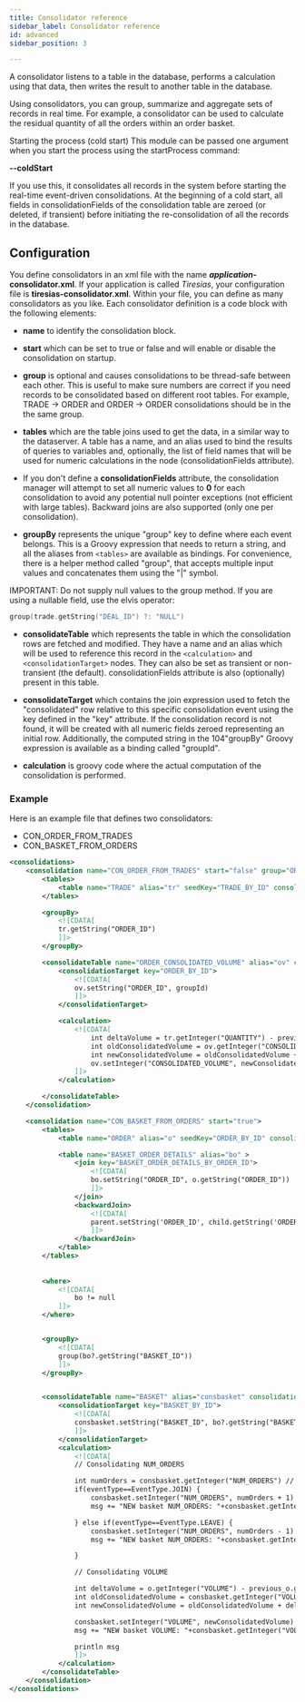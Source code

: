 ```yaml
---
title: Consolidator reference
sidebar_label: Consolidator reference
id: advanced
sidebar_position: 3

---
```


A consolidator listens to a table in the database, performs a calculation using that data, then writes the result to another table in the database.

Using consolidators, you can group, summarize and aggregate sets of records in real time. For example, a consolidator can be used to calculate the residual quantity of all the orders within an order basket.

Starting the process (cold start)
This module can be passed one argument when you start the process using the startProcess command:

**--coldStart**

If you use this, it consolidates all records in the system before starting the real-time event-driven consolidations. At the beginning of a cold start, all fields in consolidationFields of the consolidation table are zeroed (or deleted, if transient) before initiating the re-consolidation of all the records in the database.

## Configuration
You define consolidators in an xml file with the name **_application_-consolidator.xml**. 
If your application is called *Tiresias*, your configuration file is **tiresias-consolidator.xml**.
Within your file, you can define as many consolidators as you like. 
Each consolidator definition is a code block with the following elements:


* **name** to identify the consolidation block.

* **start** which can be set to true or false and will enable or disable the consolidation on startup.

* **group** is optional and causes consolidations to be thread-safe between each other. This is useful to make sure numbers are correct if you need records to be consolidated based on different root tables. For example, TRADE -> ORDER and ORDER -> ORDER consolidations should be in the the same group.

* **tables** which are the table joins used to get the data, in a similar way to the dataserver. A table has a name, and an alias used to bind the results of queries to variables and, optionally, the list of field names that will be used for numeric calculations in the node (consolidationFields attribute). 
* If you don't define a **consolidationFields** attribute, the consolidation manager will attempt to set all numeric values to **0** for each consolidation to avoid any potential null pointer exceptions (not efficient with large tables). Backward joins are also supported (only one per consolidation).

* **groupBy** represents the unique "group" key to define where each event belongs. This is a Groovy expression that needs to return a string, and all the aliases from `<tables>` are available as bindings. For convenience, there is a helper method called "group", that accepts multiple input values and concatenates them using the "|" symbol.

IMPORTANT: Do not supply null values  to the group method. If you are using a nullable field,  use the elvis operator: 

```kotlin
group(trade.getString("DEAL_ID") ?: "NULL")
```
 
* **consolidateTable** which represents the table in which the consolidation rows are fetched and modified. They have a name and an alias which will be used to reference this record in the `<calculation>` and `<consolidationTarget>` nodes. They can also be set as transient or non-transient (the default). consolidationFields attribute is also (optionally) present in this table.

* **consolidateTarget** which contains the join expression used to fetch the "consolidated" row relative to this specific consolidation event using the key defined in the "key" attribute. If the consolidation record is not found, it will be created with all numeric fields zeroed representing an initial row. Additionally, the computed string in the 104"groupBy" Groovy expression is available as a binding called "groupId".

* **calculation** is groovy code where the actual computation of the consolidation is performed.

### Example
Here is an example file that defines two consolidators:

* CON_ORDER_FROM_TRADES
* CON_BASKET_FROM_ORDERS

```xml
<consolidations>
    <consolidation name="CON_ORDER_FROM_TRADES" start="false" group="ORDER">
        <tables>
            <table name="TRADE" alias="tr" seedKey="TRADE_BY_ID" consolidationFields="QUANTITY"/>
        </tables>

        <groupBy>
            <![CDATA[
            tr.getString("ORDER_ID")
            ]]>
        </groupBy>

        <consolidateTable name="ORDER_CONSOLIDATED_VOLUME" alias="ov" consolidationFields="CONSOLIDATED_VOLUME" transient="false">
            <consolidationTarget key="ORDER_BY_ID">
                <![CDATA[
                ov.setString("ORDER_ID", groupId)
                ]]>
            </consolidationTarget>

            <calculation>
                <![CDATA[
                    int deltaVolume = tr.getInteger("QUANTITY") - previous_tr.getInteger("QUANTITY")
                    int oldConsolidatedVolume = ov.getInteger("CONSOLIDATED_VOLUME")
                    int newConsolidatedVolume = oldConsolidatedVolume + deltaVolume
                    ov.setInteger("CONSOLIDATED_VOLUME", newConsolidatedVolume)
                ]]>
            </calculation>

        </consolidateTable>
    </consolidation>

    <consolidation name="CON_BASKET_FROM_ORDERS" start="true">
        <tables>
            <table name="ORDER" alias="o" seedKey="ORDER_BY_ID" consolidationFields="VOLUME"/>

            <table name="BASKET_ORDER_DETAILS" alias="bo" >
                <join key="BASKET_ORDER_DETAILS_BY_ORDER_ID">
                    <![CDATA[
                    bo.setString("ORDER_ID", o.getString("ORDER_ID"))
                    ]]>
                </join>
                <backwardJoin>
                    <![CDATA[
                    parent.setString('ORDER_ID', child.getString('ORDER_ID'))
                    ]]>
                </backwardJoin>
            </table>
        </tables>
        
            
        <where>
            <![CDATA[
                bo != null
            ]]>
        </where>


        <groupBy>
            <![CDATA[
            group(bo?.getString("BASKET_ID"))
            ]]>
        </groupBy>


        <consolidateTable name="BASKET" alias="consbasket" consolidationFields="NUM_ORDERS VOLUME">
            <consolidationTarget key="BASKET_BY_ID">
                <![CDATA[
                consbasket.setString("BASKET_ID", bo?.getString("BASKET_ID"))
                ]]>
            </consolidationTarget>
            <calculation>
                <![CDATA[
                // Consolidating NUM_ORDERS

                int numOrders = consbasket.getInteger("NUM_ORDERS") // before
                if(eventType==EventType.JOIN) {
                    consbasket.setInteger("NUM_ORDERS", numOrders + 1)
                    msg += "NEW basket NUM_ORDERS: "+consbasket.getInteger("NUM_ORDERS")+"\n"

                } else if(eventType==EventType.LEAVE) {
                    consbasket.setInteger("NUM_ORDERS", numOrders - 1)
                    msg += "NEW basket NUM_ORDERS: "+consbasket.getInteger("NUM_ORDERS")+"\n"

                }

                // Consolidating VOLUME

                int deltaVolume = o.getInteger("VOLUME") - previous_o.getInteger("VOLUME")
                int oldConsolidatedVolume = consbasket.getInteger("VOLUME")
                int newConsolidatedVolume = oldConsolidatedVolume + deltaVolume

                consbasket.setInteger("VOLUME", newConsolidatedVolume)
                msg += "NEW basket VOLUME: "+consbasket.getInteger("VOLUME")+"\n"

                println msg
                ]]>
            </calculation>
        </consolidateTable>
    </consolidation>
</consolidations>
```
